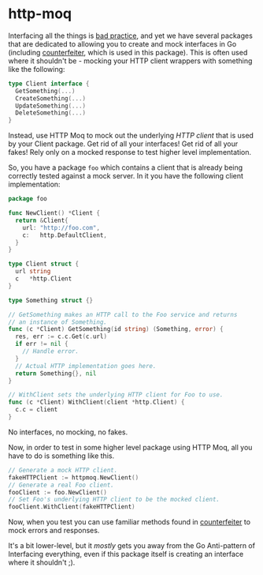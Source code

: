 # http-moq

Interfacing all the things is [bad practice](https://about.sourcegraph.com/go/idiomatic-go/#Interface-All-The-Things), 
and yet we have several packages that are dedicated to allowing you to create and mock interfaces in Go 
(including [counterfeiter](https://github.com/maxbrunsfeld/counterfeiter), which is used in this package). 
This is often used where it shouldn't be - mocking your HTTP client wrappers with something like the following:
```go
type Client interface {
  GetSomething(...)
  CreateSomething(...)
  UpdateSomething(...)
  DeleteSomething(...)
}
```
Instead, use HTTP Moq to mock out the underlying *HTTP client* that is used by your Client package. Get rid of all your
interfaces! Get rid of all your fakes! Rely only on a mocked response to test higher level implementation.

So, you have a package `foo` which contains a client that is already being correctly tested
against a mock server. In it you have the following client implementation:
```go
package foo

func NewClient() *Client {
  return &Client{
    url: "http://foo.com",
    c:   http.DefaultClient,
  }
}

type Client struct {
  url string
  c   *http.Client
}

type Something struct {}

// GetSomething makes an HTTP call to the Foo service and returns
// an instance of Something.
func (c *Client) GetSomething(id string) (Something, error) {
  res, err := c.c.Get(c.url)  
  if err != nil {
    // Handle error.
  }
  // Actual HTTP implementation goes here.
  return Something{}, nil
}

// WithClient sets the underlying HTTP client for Foo to use.
func (c *Client) WithClient(client *http.Client) {
  c.c = client
}
```
No interfaces, no mocking, no fakes.

Now, in order to test in some higher level package using HTTP Moq, all you have to do is something like this.
```go
// Generate a mock HTTP client.
fakeHTTPClient := httpmoq.NewClient()
// Generate a real Foo client.
fooClient := foo.NewClient()
// Set Foo's underlying HTTP client to be the mocked client.
fooClient.WithClient(fakeHTTPClient)
```
Now, when you test you can use familiar methods found in [counterfeiter](https://github.com/maxbrunsfeld/counterfeiter)
to mock errors and responses.

It's a bit lower-level, but it *mostly* gets you away from the Go Anti-pattern of Interfacing everything,
even if this package itself is creating an interface where it shouldn't ;).
